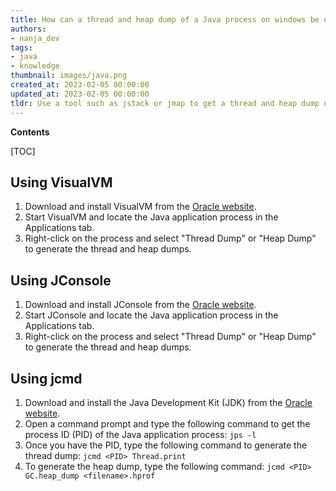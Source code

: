 ```yaml
---
title: How can a thread and heap dump of a Java process on windows be obtained if it is not running in a console?
authors:
- nanja_dev
tags:
- java
- knowledge
thumbnail: images/java.png
created_at: 2023-02-05 00:00:00
updated_at: 2023-02-05 00:00:00
tldr: Use a tool such as jstack or jmap to get a thread and heap dump of a Java process on Windows that is not running in a console.
---
```


**Contents**

[TOC]

## Using VisualVM
1. Download and install VisualVM from the [Oracle website](https://visualvm.github.io/download.html).
2. Start VisualVM and locate the Java application process in the Applications tab.
3. Right-click on the process and select "Thread Dump" or "Heap Dump" to generate the thread and heap dumps.

## Using JConsole
1. Download and install JConsole from the [Oracle website](https://www.oracle.com/technetwork/java/javase/downloads/index.html).
2. Start JConsole and locate the Java application process in the Applications tab.
3. Right-click on the process and select "Thread Dump" or "Heap Dump" to generate the thread and heap dumps.

## Using jcmd
1. Download and install the Java Development Kit (JDK) from the [Oracle website](https://www.oracle.com/technetwork/java/javase/downloads/index.html).
2. Open a command prompt and type the following command to get the process ID (PID) of the Java application process: `jps -l`
3. Once you have the PID, type the following command to generate the thread dump: `jcmd <PID> Thread.print`
4. To generate the heap dump, type the following command: `jcmd <PID> GC.heap_dump <filename>.hprof`
